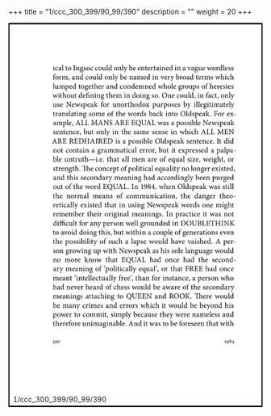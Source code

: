 +++
title = "1/ccc_300_399/90_99/390"
description = ""
weight = 20
+++

<table style="border:2px solid black;max-width:800px;max-height:800px;" 
><tr><td><img class="center-fit-jpg"
src="/jpg_/out_jpg_1984__390.jpg"  >1/ccc_300_399/90_99/390</img></td></tr></table>
